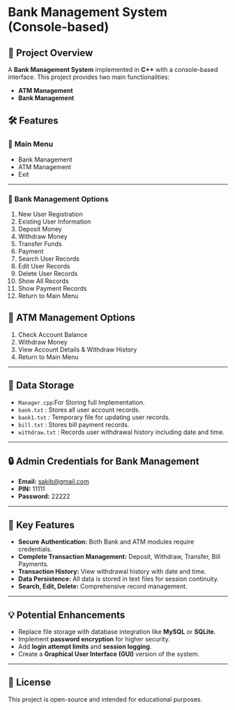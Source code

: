 # Bank Management System (Console-based)

## 📌 Project Overview
A **Bank Management System** implemented in **C++** with a console-based interface. This project provides two main functionalities:
- **ATM Management**
- **Bank Management**

## 🛠️ **Features**

### 🔐 **Main Menu**
- Bank Management
- ATM Management
- Exit
---

### 🏦 **Bank Management Options**
1. New User Registration
2. Existing User Information
3. Deposit Money
4. Withdraw Money
5. Transfer Funds
6. Payment
7. Search User Records
8. Edit User Records
9. Delete User Records
10. Show All Records
11. Show Payment Records
12. Return to Main Menu

## 🏧 **ATM Management Options**
1. Check Account Balance
2. Withdraw Money
3. View Account Details & Withdraw History
4. Return to Main Menu

---

## 📂 **Data Storage**
- `Manager.cpp`:For Storing  full Implementation.
- `bank.txt` : Stores all user account records.
- `bank1.txt` : Temporary file for updating user records.
- `bill.txt` : Stores bill payment records.
- `withdraw.txt` : Records user withdrawal history including date and time.

---

## 🔒 **Admin Credentials for Bank Management**
- **Email:** sakib@gmail.com
- **PIN:** 11111
- **Password:** 22222

---

## 🎯 **Key Features**
- **Secure Authentication:** Both Bank and ATM modules require credentials.
- **Complete Transaction Management:** Deposit, Withdraw, Transfer, Bill Payments.
- **Transaction History:** View withdrawal history with date and time.
- **Data Persistence:** All data is stored in text files for session continuity.
- **Search, Edit, Delete:** Comprehensive record management.

---

## 💡 **Potential Enhancements**
- Replace file storage with database integration like **MySQL** or **SQLite**.
- Implement **password encryption** for higher security.
- Add **login attempt limits** and **session logging**.
- Create a **Graphical User Interface (GUI)** version of the system.

---

## 📜 **License**
This project is open-source and intended for educational purposes.

